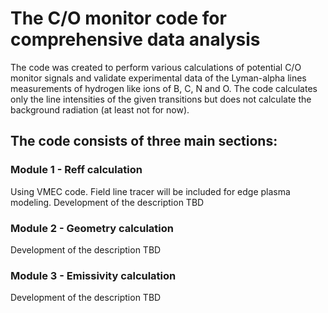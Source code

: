 # The C/O monitor code for comprehensive data analysis

The code was created to perform various calculations of potential C/O monitor signals and validate experimental data of the Lyman-alpha lines measurements of hydrogen like ions of B, C, N and O. The code calculates only the line intensities of the given transitions but does not calculate the background radiation (at least not for now).

## The code consists of three main sections:
### Module 1 - Reff calculation
Using VMEC code. Field line tracer will be included for edge plasma modeling.
Development of the description TBD

### Module 2 - Geometry calculation
Development of the description TBD 

### Module 3 - Emissivity calculation
Development of the description TBD
